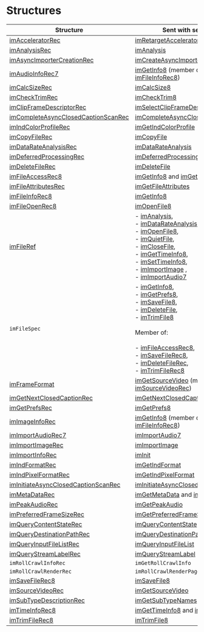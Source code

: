 <a id="importers-structures"></a>

# Structures

| **Structure**                                                                                                                         | **Sent with selector**                                                                                                                                                                                                                                                                                                                                                                                                                                                                                                                                                                                                                                                                                                                                                                                                                                                                                      |
|---------------------------------------------------------------------------------------------------------------------------------------|-------------------------------------------------------------------------------------------------------------------------------------------------------------------------------------------------------------------------------------------------------------------------------------------------------------------------------------------------------------------------------------------------------------------------------------------------------------------------------------------------------------------------------------------------------------------------------------------------------------------------------------------------------------------------------------------------------------------------------------------------------------------------------------------------------------------------------------------------------------------------------------------------------------|
| [imAcceleratorRec](structure-descriptions.md#importers-structure-descriptions-imacceleratorrec)                                       | [imRetargetAccelerator](selector-descriptions.md#importers-selector-descriptions-imretargetaccelerator)                                                                                                                                                                                                                                                                                                                                                                                                                                                                                                                                                                                                                                                                                                                                                                                                     |
| [imAnalysisRec](structure-descriptions.md#importers-structure-descriptions-imanalysisrec)                                             | [imAnalysis](selector-descriptions.md#importers-selector-descriptions-imanalysis)                                                                                                                                                                                                                                                                                                                                                                                                                                                                                                                                                                                                                                                                                                                                                                                                                           |
| [imAsyncImporterCreationRec](structure-descriptions.md#importers-structure-descriptions-imasyncimportercreationrec)                   | [imCreateAsyncImporter](selector-descriptions.md#importers-selector-descriptions-imcreateasyncimporter)                                                                                                                                                                                                                                                                                                                                                                                                                                                                                                                                                                                                                                                                                                                                                                                                     |
| [imAudioInfoRec7](structure-descriptions.md#importers-structure-descriptions-imaudioinforec7)                                         | [imGetInfo8](selector-descriptions.md#importers-selector-descriptions-imgetinfo8) (member of [imFileInfoRec8](structure-descriptions.md#importers-structure-descriptions-imfileinforec8))                                                                                                                                                                                                                                                                                                                                                                                                                                                                                                                                                                                                                                                                                                                   |
| [imCalcSizeRec](structure-descriptions.md#importers-structure-descriptions-imcalcsizerec)                                             | [imCalcSize8](selector-descriptions.md#importers-selector-descriptions-imcalcsize8)                                                                                                                                                                                                                                                                                                                                                                                                                                                                                                                                                                                                                                                                                                                                                                                                                         |
| [imCheckTrimRec](structure-descriptions.md#importers-structure-descriptions-imchecktrimrec)                                           | [imCheckTrim8](selector-descriptions.md#importers-selector-descriptions-imchecktrim8)                                                                                                                                                                                                                                                                                                                                                                                                                                                                                                                                                                                                                                                                                                                                                                                                                       |
| [imClipFrameDescriptorRec](structure-descriptions.md#importers-structure-descriptions-imclipframedescriptorrec)                       | [imSelectClipFrameDescriptor](selector-descriptions.md#importers-selector-descriptions-imselectclipframedescriptor)                                                                                                                                                                                                                                                                                                                                                                                                                                                                                                                                                                                                                                                                                                                                                                                         |
| [imCompleteAsyncClosedCaptionScanRec](structure-descriptions.md#importers-structure-descriptions-imcompleteasyncclosedcaptionscanrec) | [imCompleteAsyncClosedCaptionScan](selector-descriptions.md#importers-selector-descriptions-imcompleteasyncclosedcaptionscan)                                                                                                                                                                                                                                                                                                                                                                                                                                                                                                                                                                                                                                                                                                                                                                               |
| [imIndColorProfileRec](structure-descriptions.md#importers-structure-descriptions-imindcolorprofilerec)                               | [imGetIndColorProfile](selector-descriptions.md#importers-selector-descriptions-imgetindcolorprofile)                                                                                                                                                                                                                                                                                                                                                                                                                                                                                                                                                                                                                                                                                                                                                                                                       |
| [imCopyFileRec](structure-descriptions.md#importers-structure-descriptions-imcopyfilerec)                                             | [imCopyFile](selector-descriptions.md#importers-selector-descriptions-imcopyfile)                                                                                                                                                                                                                                                                                                                                                                                                                                                                                                                                                                                                                                                                                                                                                                                                                           |
| [imDataRateAnalysisRec](structure-descriptions.md#importers-structure-descriptions-imdatarateanalysisrec)                             | [imDataRateAnalysis](selector-descriptions.md#importers-selector-descriptions-imdatarateanalysis)                                                                                                                                                                                                                                                                                                                                                                                                                                                                                                                                                                                                                                                                                                                                                                                                           |
| [imDeferredProcessingRec](structure-descriptions.md#importers-structure-descriptions-imdeferredprocessingrec)                         | [imDeferredProcessing](selector-descriptions.md#importers-selector-descriptions-imdeferredprocessing)                                                                                                                                                                                                                                                                                                                                                                                                                                                                                                                                                                                                                                                                                                                                                                                                       |
| [imDeleteFileRec](structure-descriptions.md#importers-structure-descriptions-imdeletefilerec)                                         | [imDeleteFile](selector-descriptions.md#importers-selector-descriptions-imdeletefile)                                                                                                                                                                                                                                                                                                                                                                                                                                                                                                                                                                                                                                                                                                                                                                                                                       |
| [imFileAccessRec8](structure-descriptions.md#importers-structure-descriptions-imfileaccessrec8)                                       | [imGetInfo8](selector-descriptions.md#importers-selector-descriptions-imgetinfo8) and [imGetPrefs8](selector-descriptions.md#importers-selector-descriptions-imgetprefs8)                                                                                                                                                                                                                                                                                                                                                                                                                                                                                                                                                                                                                                                                                                                                   |
| [imFileAttributesRec](structure-descriptions.md#importers-structure-descriptions-imfileattributesrec)                                 | [imGetFileAttributes](selector-descriptions.md#importers-selector-descriptions-imgetfileattributes)                                                                                                                                                                                                                                                                                                                                                                                                                                                                                                                                                                                                                                                                                                                                                                                                         |
| [imFileInfoRec8](structure-descriptions.md#importers-structure-descriptions-imfileinforec8)                                           | [imGetInfo8](selector-descriptions.md#importers-selector-descriptions-imgetinfo8)                                                                                                                                                                                                                                                                                                                                                                                                                                                                                                                                                                                                                                                                                                                                                                                                                           |
| [imFileOpenRec8](structure-descriptions.md#importers-structure-descriptions-imfileopenrec8)                                           | [imOpenFile8](selector-descriptions.md#importers-selector-descriptions-imopenfile8)                                                                                                                                                                                                                                                                                                                                                                                                                                                                                                                                                                                                                                                                                                                                                                                                                         |
| [imFileRef](structure-descriptions.md#importers-structure-descriptions-imfileref)                                                     | - [imAnalysis](selector-descriptions.md#importers-selector-descriptions-imanalysis),<br/>- [imDataRateAnalysis](selector-descriptions.md#importers-selector-descriptions-imdatarateanalysis),<br/>- [imOpenFile8](selector-descriptions.md#importers-selector-descriptions-imopenfile8),<br/>- [imQuietFile](selector-descriptions.md#importers-selector-descriptions-imquietfile),<br/>- [imCloseFile](selector-descriptions.md#importers-selector-descriptions-imclosefile),<br/>- [imGetTimeInfo8](selector-descriptions.md#importers-selector-descriptions-imgettimeinfo8),<br/>- [imSetTimeInfo8](selector-descriptions.md#importers-selector-descriptions-imsettimeinfo8),<br/>- [imImportImage](selector-descriptions.md#importers-selector-descriptions-imimportimage) ,<br/>- [imImportAudio7](selector-descriptions.md#importers-selector-descriptions-imimportaudio7)                            |
| `imFileSpec`                                                                                                                          | - [imGetInfo8](selector-descriptions.md#importers-selector-descriptions-imgetinfo8),<br/>- [imGetPrefs8](selector-descriptions.md#importers-selector-descriptions-imgetprefs8),<br/>- [imSaveFile8](selector-descriptions.md#importers-selector-descriptions-imsavefile8),<br/>- [imDeleteFile](selector-descriptions.md#importers-selector-descriptions-imdeletefile),<br/>- [imTrimFile8](selector-descriptions.md#importers-selector-descriptions-imtrimfile8)<br/><br/>Member of:<br/><br/>- [imFileAccessRec8](structure-descriptions.md#importers-structure-descriptions-imfileaccessrec8),<br/>- [imSaveFileRec8](structure-descriptions.md#importers-structure-descriptions-imsavefilerec8),<br/>- [imDeleteFileRec](structure-descriptions.md#importers-structure-descriptions-imdeletefilerec),<br/>- [imTrimFileRec8](structure-descriptions.md#importers-structure-descriptions-imtrimfilerec8) |
| [imFrameFormat](structure-descriptions.md#importers-structure-descriptions-imframeformat)                                             | [imGetSourceVideo](selector-descriptions.md#importers-selector-descriptions-imgetsourcevideo) (member of [imSourceVideoRec](structure-descriptions.md#importers-structure-descriptions-imsourcevideorec))                                                                                                                                                                                                                                                                                                                                                                                                                                                                                                                                                                                                                                                                                                   |
| [imGetNextClosedCaptionRec](structure-descriptions.md#importers-structure-descriptions-imgetnextclosedcaptionrec)                     | [imGetNextClosedCaption](selector-descriptions.md#importers-selector-descriptions-imgetnextclosedcaption)                                                                                                                                                                                                                                                                                                                                                                                                                                                                                                                                                                                                                                                                                                                                                                                                   |
| [imGetPrefsRec](structure-descriptions.md#importers-structure-descriptions-imgetprefsrec)                                             | [imGetPrefs8](selector-descriptions.md#importers-selector-descriptions-imgetprefs8)                                                                                                                                                                                                                                                                                                                                                                                                                                                                                                                                                                                                                                                                                                                                                                                                                         |
| [imImageInfoRec](structure-descriptions.md#importers-structure-descriptions-imimageinforec)                                           | [imGetInfo8](selector-descriptions.md#importers-selector-descriptions-imgetinfo8) (member of [imFileInfoRec8](structure-descriptions.md#importers-structure-descriptions-imfileinforec8))                                                                                                                                                                                                                                                                                                                                                                                                                                                                                                                                                                                                                                                                                                                   |
| [imImportAudioRec7](structure-descriptions.md#importers-structure-descriptions-imimportaudiorec7)                                     | [imImportAudio7](selector-descriptions.md#importers-selector-descriptions-imimportaudio7)                                                                                                                                                                                                                                                                                                                                                                                                                                                                                                                                                                                                                                                                                                                                                                                                                   |
| [imImportImageRec](structure-descriptions.md#importers-structure-descriptions-imimportimagerec)                                       | [imImportImage](selector-descriptions.md#importers-selector-descriptions-imimportimage)                                                                                                                                                                                                                                                                                                                                                                                                                                                                                                                                                                                                                                                                                                                                                                                                                     |
| [imImportInfoRec](structure-descriptions.md#importers-structure-descriptions-imimportinforec)                                         | [imInit](selector-descriptions.md#importers-selector-descriptions-iminit)                                                                                                                                                                                                                                                                                                                                                                                                                                                                                                                                                                                                                                                                                                                                                                                                                                   |
| [imIndFormatRec](structure-descriptions.md#importers-structure-descriptions-imindformatrec)                                           | [imGetIndFormat](selector-descriptions.md#importers-selector-descriptions-imgetindformat)                                                                                                                                                                                                                                                                                                                                                                                                                                                                                                                                                                                                                                                                                                                                                                                                                   |
| [imIndPixelFormatRec](structure-descriptions.md#importers-structure-descriptions-imindpixelformatrec)                                 | [imGetIndPixelFormat](selector-descriptions.md#importers-selector-descriptions-imgetindpixelformat)                                                                                                                                                                                                                                                                                                                                                                                                                                                                                                                                                                                                                                                                                                                                                                                                         |
| [imInitiateAsyncClosedCaptionScanRec](structure-descriptions.md#importers-structure-descriptions-iminitiateasyncclosedcaptionscanrec) | [imInitiateAsyncClosedCaptionScan](selector-descriptions.md#importers-selector-descriptions-iminitiateasyncclosedcaptionscan)                                                                                                                                                                                                                                                                                                                                                                                                                                                                                                                                                                                                                                                                                                                                                                               |
| [imMetaDataRec](structure-descriptions.md#importers-structure-descriptions-immetadatarec)                                             | [imGetMetaData](selector-descriptions.md#importers-selector-descriptions-imgetmetadata) and [imSetMetaData](selector-descriptions.md#importers-selector-descriptions-imsetmetadata)                                                                                                                                                                                                                                                                                                                                                                                                                                                                                                                                                                                                                                                                                                                         |
| [imPeakAudioRec](structure-descriptions.md#importers-structure-descriptions-impeakaudiorec)                                           | [imGetPeakAudio](selector-descriptions.md#importers-selector-descriptions-imgetpeakaudio)                                                                                                                                                                                                                                                                                                                                                                                                                                                                                                                                                                                                                                                                                                                                                                                                                   |
| [imPreferredFrameSizeRec](structure-descriptions.md#importers-structure-descriptions-impreferredframesizerec)                         | [imGetPreferredFrameSize](selector-descriptions.md#importers-selector-descriptions-imgetpreferredframesize)                                                                                                                                                                                                                                                                                                                                                                                                                                                                                                                                                                                                                                                                                                                                                                                                 |
| [imQueryContentStateRec](structure-descriptions.md#importers-structure-descriptions-imquerycontentstaterec)                           | [imQueryContentState](selector-descriptions.md#importers-selector-descriptions-imquerycontentstate)                                                                                                                                                                                                                                                                                                                                                                                                                                                                                                                                                                                                                                                                                                                                                                                                         |
| [imQueryDestinationPathRec](structure-descriptions.md#importers-structure-descriptions-imquerydestinationpathrec)                     | [imQueryDestinationPath](selector-descriptions.md#importers-selector-descriptions-imquerydestinationpath)                                                                                                                                                                                                                                                                                                                                                                                                                                                                                                                                                                                                                                                                                                                                                                                                   |
| [imQueryInputFileListRec](structure-descriptions.md#importers-structure-descriptions-imqueryinputfilelistrec)                         | [imQueryInputFileList](selector-descriptions.md#importers-selector-descriptions-imqueryinputfilelist)                                                                                                                                                                                                                                                                                                                                                                                                                                                                                                                                                                                                                                                                                                                                                                                                       |
| [imQueryStreamLabelRec](structure-descriptions.md#importers-structure-descriptions-imquerystreamlabelrec)                             | [imQueryStreamLabel](selector-descriptions.md#importers-selector-descriptions-imquerystreamlabel)                                                                                                                                                                                                                                                                                                                                                                                                                                                                                                                                                                                                                                                                                                                                                                                                           |
| `imRollCrawlInfoRec`                                                                                                                  | `imGetRollCrawlInfo`                                                                                                                                                                                                                                                                                                                                                                                                                                                                                                                                                                                                                                                                                                                                                                                                                                                                                        |
| `imRollCrawlRenderRec`                                                                                                                | `imRollCrawlRenderPage`                                                                                                                                                                                                                                                                                                                                                                                                                                                                                                                                                                                                                                                                                                                                                                                                                                                                                     |
| [imSaveFileRec8](structure-descriptions.md#importers-structure-descriptions-imsavefilerec8)                                           | [imSaveFile8](selector-descriptions.md#importers-selector-descriptions-imsavefile8)                                                                                                                                                                                                                                                                                                                                                                                                                                                                                                                                                                                                                                                                                                                                                                                                                         |
| [imSourceVideoRec](structure-descriptions.md#importers-structure-descriptions-imsourcevideorec)                                       | [imGetSourceVideo](selector-descriptions.md#importers-selector-descriptions-imgetsourcevideo)                                                                                                                                                                                                                                                                                                                                                                                                                                                                                                                                                                                                                                                                                                                                                                                                               |
| [imSubTypeDescriptionRec](structure-descriptions.md#importers-structure-descriptions-imsubtypedescriptionrec)                         | [imGetSubTypeNames](selector-descriptions.md#importers-selector-descriptions-imgetsubtypenames)                                                                                                                                                                                                                                                                                                                                                                                                                                                                                                                                                                                                                                                                                                                                                                                                             |
| [imTimeInfoRec8](structure-descriptions.md#importers-structure-descriptions-imtimeinforec8)                                           | [imGetTimeInfo8](selector-descriptions.md#importers-selector-descriptions-imgettimeinfo8) and [imSetTimeInfo8](selector-descriptions.md#importers-selector-descriptions-imsettimeinfo8)                                                                                                                                                                                                                                                                                                                                                                                                                                                                                                                                                                                                                                                                                                                     |
| [imTrimFileRec8](structure-descriptions.md#importers-structure-descriptions-imtrimfilerec8)                                           | [imTrimFile8](selector-descriptions.md#importers-selector-descriptions-imtrimfile8)                                                                                                                                                                                                                                                                                                                                                                                                                                                                                                                                                                                                                                                                                                                                                                                                                         |
